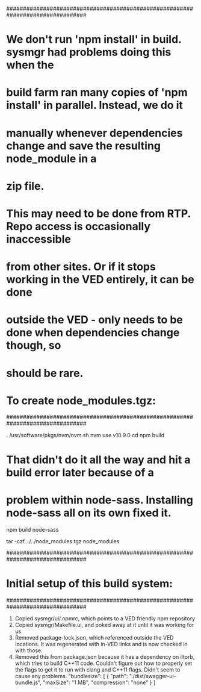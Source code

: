 ################################################################################
# We don't run 'npm install' in build. sysmgr had problems doing this when the
# build farm ran many copies of 'npm install' in parallel. Instead, we do it
# manually whenever dependencies change and save the resulting node_module in a
# zip file.
#
# This may need to be done from RTP. Repo access is occasionally inaccessible
# from other sites. Or if it stops working in the VED entirely, it can be done
# outside the VED - only needs to be done when dependencies change though, so
# should be rare.
#
# To create node_modules.tgz:
################################################################################

. /usr/software/pkgs/nvm/nvm.sh
nvm use v10.9.0
cd <this-directory>
npm build

# That didn't do it all the way and hit a build error later because of a
# problem within node-sass. Installing node-sass all on its own fixed it.
npm build node-sass

tar -czf ../../node_modules.tgz node_modules


################################################################################
# Initial setup of this build system:
################################################################################
1. Copied sysmgr/ui/.npmrc, which points to a VED friendly npm repository
2. Copied sysmgr/Makefile.ui, and poked away at it until it was working for us
3. Removed package-lock.json, which referenced outside the VED locations. It
   was regenerated with in-VED links and is now checked in with those.
4. Removed this from package.json because it has a dependency on iltorb, which
   tries to build C++11 code. Couldn't figure out how to properly set the flags
   to get it to run with clang and C++11 flags. Didn't seem to cause any problems.
  "bundlesize": [
    {
      "path": "./dist/swagger-ui-bundle.js",
      "maxSize": "1 MB",
      "compression": "none"
    }
  ]
